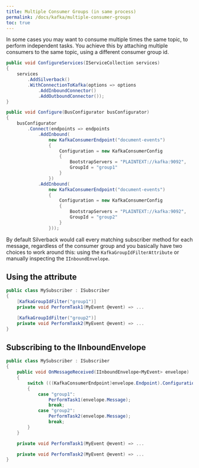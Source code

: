 ```yaml
---
title: Multiple Consumer Groups (in same process)
permalink: /docs/kafka/multiple-consumer-groups
toc: true
---
```


In some cases you may want to consume multiple times the same topic, to perform independent tasks. You achieve this by attaching multiple consumers to the same topic, using a different consumer group id.

```c#
public void ConfigureServices(IServiceCollection services)
{
    services
        .AddSilverback()
        .WithConnectionToKafka(options => options
            .AddInboundConnector()
            .AddOutboundConnector());
}

public void Configure(BusConfigurator busConfigurator)
{
    busConfigurator
        .Connect(endpoints => endpoints
            .AddInbound(
                new KafkaConsumerEndpoint("document-events")
                {
                    Configuration = new KafkaConsumerConfig
                    {
                        BootstrapServers = "PLAINTEXT://kafka:9092",
                        GroupId = "group1"
                    }
                })
            .AddInbound(
                new KafkaConsumerEndpoint("document-events")
                {
                    Configuration = new KafkaConsumerConfig
                    {
                        BootstrapServers = "PLAINTEXT://kafka:9092",
                        GroupId = "group2"
                    }
                }));
```

By default Silverback would call every matching subscriber method for each message, regardless of the consumer group and you basically have two choices to work around this: using the `KafkaGroupIdFilterAttribute` or manually inspecting the `IInboundEnvelope`.

## Using the attribute

```c#
public class MySubscriber : ISubscriber
{
    [KafkaGroupIdFilter("group1")]
    private void PerformTask1(MyEvent @event) => ...

    [KafkaGroupIdFilter("group2")]
    private void PerformTask2(MyEvent @event) => ...
}
```

## Subscribing to the IInboundEnvelope

```c#
public class MySubscriber : ISubscriber
{
    public void OnMessageReceived(IInboundEnvelope<MyEvent> envelope)
    {
        switch (((KafkaConsumerEndpoint)envelope.Endpoint).Configuration.GroupId)
        {
            case "group1":
                PerformTask1(envelope.Message);
                break;
            case "group2":
                PerformTask2(envelope.Message);
                break;
        }
    }

    private void PerformTask1(MyEvent @event) => ...

    private void PerformTask2(MyEvent @event) => ...
}
```
